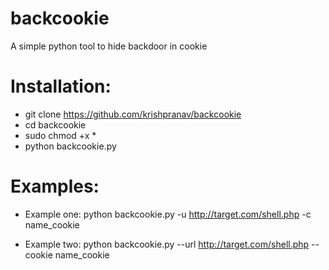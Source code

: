 # backcookie
A simple python tool to hide backdoor in cookie

# Installation:
- git clone https://github.com/krishpranav/backcookie
- cd backcookie
- sudo chmod +x *
- python backcookie.py

# Examples:
- Example one: python backcookie.py -u http://target.com/shell.php -c name_cookie

- Example two: python backcookie.py --url http://target.com/shell.php --cookie name_cookie